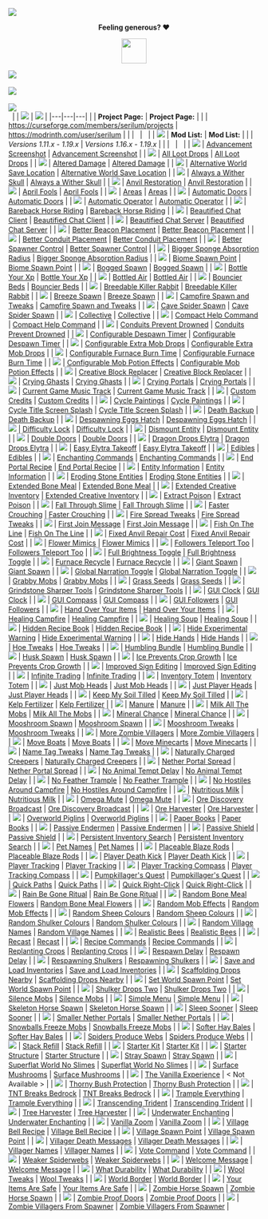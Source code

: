 [![](https://github.com/Serilum/.cdn/raw/main/description/github/header.png)](https://serilum.com/)

<div align="center">
<p><strong>Feeling generous? ❤️</strong></p>
<p><a href="https://ricksouth.com/donate" target=_blank><img src="https://github.com/ricksouth/ricksouth/raw/main/assets/shields/donation_rounded.svg" height="50" width="auto"></a></p>
</div>

[![](https://github.com/Serilum/.cdn/raw/main/description/github/serilumcom.png)](https://serilum.com/)\
&nbsp;\
[![](https://github.com/Serilum/.cdn/raw/main/description/github/faq.png)](https://github.com/Serilum/.information/wiki/FAQ)\
&nbsp;\
[![](https://github.com/Serilum/.cdn/raw/main/description/github/issues.png)](https://github.com/Serilum/.issue-tracker/issues/new/choose)\
&nbsp;
|   | [![](https://github.com/Serilum/.cdn/raw/main/description/github/curseforge.png)](https://curseforge.com/members/serilum/projects)  |  [![](https://github.com/Serilum/.cdn/raw/main/description/github/modrinth.png)](https://modrinth.com/user/Serilum) |
|---|---|---|
|   | __Project Page:__  | __Project Page:__  |
|   | https://curseforge.com/members/serilum/projects  | https://modrinth.com/user/serilum  |
|   | 	&nbsp;  | 	&nbsp;  |
| [![](https://github.com/Serilum/.cdn/raw/main/description/github/tiny_logo/_changelog.png)](#)  | __Mod List:__  | __Mod List:__  |
|   | _Versions 1.11.x - 1.19.x_  | _Versions 1.16.x - 1.19.x_  |
|   | 	&nbsp;  | 	&nbsp;  |
| [![](https://github.com/Serilum/.cdn/raw/main/description/github/tiny_logo/advancement-screenshot.png)](https://serilum.com/mods?changelog=advancement-screenshot)  | [Advancement Screenshot](https://curseforge.com/minecraft/mc-mods/advancement-screenshot)  | [Advancement Screenshot](https://modrinth.com/mod/advancement-screenshot)  |
| [![](https://github.com/Serilum/.cdn/raw/main/description/github/tiny_logo/all-loot-drops.png)](https://serilum.com/mods?changelog=all-loot-drops)  | [All Loot Drops](https://curseforge.com/minecraft/mc-mods/all-loot-drops)  | [All Loot Drops](https://modrinth.com/mod/all-loot-drops)  |
| [![](https://github.com/Serilum/.cdn/raw/main/description/github/tiny_logo/altered-damage.png)](https://serilum.com/mods?changelog=altered-damage)  | [Altered Damage](https://curseforge.com/minecraft/mc-mods/altered-damage)  | [Altered Damage](https://modrinth.com/mod/altered-damage)  |
| [![](https://github.com/Serilum/.cdn/raw/main/description/github/tiny_logo/alternative-world-save-location.png)](https://serilum.com/mods?changelog=alternative-world-save-location)  | [Alternative World Save Location](https://curseforge.com/minecraft/mc-mods/alternative-world-save-location)  | [Alternative World Save Location](https://modrinth.com/mod/alternative-world-save-location)  |
| [![](https://github.com/Serilum/.cdn/raw/main/description/github/tiny_logo/always-a-wither-skull.png)](https://serilum.com/mods?changelog=always-a-wither-skull)  | [Always a Wither Skull](https://curseforge.com/minecraft/mc-mods/always-a-wither-skull)  | [Always a Wither Skull](https://modrinth.com/mod/always-a-wither-skull)  |
| [![](https://github.com/Serilum/.cdn/raw/main/description/github/tiny_logo/anvil-restoration.png)](https://serilum.com/mods?changelog=anvil-restoration)  | [Anvil Restoration](https://curseforge.com/minecraft/mc-mods/anvil-restoration)  | [Anvil Restoration](https://modrinth.com/mod/anvil-restoration)  |
| [![](https://github.com/Serilum/.cdn/raw/main/description/github/tiny_logo/april-fools.png)](https://serilum.com/mods?changelog=april-fools)  | [April Fools](https://curseforge.com/minecraft/mc-mods/april-fools)  | [April Fools](https://modrinth.com/mod/april-fools)  |
| [![](https://github.com/Serilum/.cdn/raw/main/description/github/tiny_logo/areas.png)](https://serilum.com/mods?changelog=areas)  | [Areas](https://curseforge.com/minecraft/mc-mods/areas)  | [Areas](https://modrinth.com/mod/areas)  |
| [![](https://github.com/Serilum/.cdn/raw/main/description/github/tiny_logo/automatic-doors.png)](https://serilum.com/mods?changelog=automatic-doors)  | [Automatic Doors](https://curseforge.com/minecraft/mc-mods/automatic-doors)  | [Automatic Doors](https://modrinth.com/mod/automatic-doors)  |
| [![](https://github.com/Serilum/.cdn/raw/main/description/github/tiny_logo/automatic-operator.png)](https://serilum.com/mods?changelog=automatic-operator)  | [Automatic Operator](https://curseforge.com/minecraft/mc-mods/automatic-operator)  | [Automatic Operator](https://modrinth.com/mod/automatic-operator)  |
| [![](https://github.com/Serilum/.cdn/raw/main/description/github/tiny_logo/bareback-horse-riding.png)](https://serilum.com/mods?changelog=bareback-horse-riding)  | [Bareback Horse Riding](https://curseforge.com/minecraft/mc-mods/bareback-horse-riding)  | [Bareback Horse Riding](https://modrinth.com/mod/bareback-horse-riding)  |
| [![](https://github.com/Serilum/.cdn/raw/main/description/github/tiny_logo/beautified-chat-client.png)](https://serilum.com/mods?changelog=beautified-chat-client)  | [Beautified Chat Client](https://curseforge.com/minecraft/mc-mods/beautified-chat-client)  | [Beautified Chat Client](https://modrinth.com/mod/beautified-chat-client)  |
| [![](https://github.com/Serilum/.cdn/raw/main/description/github/tiny_logo/beautified-chat-server.png)](https://serilum.com/mods?changelog=beautified-chat-server)  | [Beautified Chat Server](https://curseforge.com/minecraft/mc-mods/beautified-chat-server)  | [Beautified Chat Server](https://modrinth.com/mod/beautified-chat-server)  |
| [![](https://github.com/Serilum/.cdn/raw/main/description/github/tiny_logo/better-beacon-placement.png)](https://serilum.com/mods?changelog=better-beacon-placement)  | [Better Beacon Placement](https://curseforge.com/minecraft/mc-mods/better-beacon-placement)  | [Better Beacon Placement](https://modrinth.com/mod/better-beacon-placement)  |
| [![](https://github.com/Serilum/.cdn/raw/main/description/github/tiny_logo/better-conduit-placement.png)](https://serilum.com/mods?changelog=better-conduit-placement)  | [Better Conduit Placement](https://curseforge.com/minecraft/mc-mods/better-conduit-placement)  | [Better Conduit Placement](https://modrinth.com/mod/better-conduit-placement)  |
| [![](https://github.com/Serilum/.cdn/raw/main/description/github/tiny_logo/better-spawner-control.png)](https://serilum.com/mods?changelog=better-spawner-control)  | [Better Spawner Control](https://curseforge.com/minecraft/mc-mods/better-spawner-control)  | [Better Spawner Control](https://modrinth.com/mod/better-spawner-control)  |
| [![](https://github.com/Serilum/.cdn/raw/main/description/github/tiny_logo/bigger-sponge-absorption-radius.png)](https://serilum.com/mods?changelog=bigger-sponge-absorption-radius)  | [Bigger Sponge Absorption Radius](https://curseforge.com/minecraft/mc-mods/bigger-sponge-absorption-radius)  | [Bigger Sponge Absorption Radius](https://modrinth.com/mod/bigger-sponge-absorption-radius)  |
| [![](https://github.com/Serilum/.cdn/raw/main/description/github/tiny_logo/biome-spawn-point.png)](https://serilum.com/mods?changelog=biome-spawn-point)  | [Biome Spawn Point](https://curseforge.com/minecraft/mc-mods/biome-spawn-point)  | [Biome Spawn Point](https://modrinth.com/mod/biome-spawn-point)  |
| [![](https://github.com/Serilum/.cdn/raw/main/description/github/tiny_logo/bogged-spawn.png)](https://serilum.com/mods?changelog=bogged-spawn)  | [Bogged Spawn](https://curseforge.com/minecraft/mc-mods/bogged-spawn)  | [Bogged Spawn](https://modrinth.com/mod/bogged-spawn)  |
| [![](https://github.com/Serilum/.cdn/raw/main/description/github/tiny_logo/bottle-your-xp.png)](https://serilum.com/mods?changelog=bottle-your-xp)  | [Bottle Your Xp](https://curseforge.com/minecraft/mc-mods/bottle-your-xp)  | [Bottle Your Xp](https://modrinth.com/mod/bottle-your-xp)  |
| [![](https://github.com/Serilum/.cdn/raw/main/description/github/tiny_logo/bottled-air.png)](https://serilum.com/mods?changelog=bottled-air)  | [Bottled Air](https://curseforge.com/minecraft/mc-mods/bottled-air)  | [Bottled Air](https://modrinth.com/mod/bottled-air)  |
| [![](https://github.com/Serilum/.cdn/raw/main/description/github/tiny_logo/bouncier-beds.png)](https://serilum.com/mods?changelog=bouncier-beds)  | [Bouncier Beds](https://curseforge.com/minecraft/mc-mods/bouncier-beds)  | [Bouncier Beds](https://modrinth.com/mod/bouncier-beds)  |
| [![](https://github.com/Serilum/.cdn/raw/main/description/github/tiny_logo/breedable-killer-rabbit.png)](https://serilum.com/mods?changelog=breedable-killer-rabbit)  | [Breedable Killer Rabbit](https://curseforge.com/minecraft/mc-mods/breedable-killer-rabbit)  | [Breedable Killer Rabbit](https://modrinth.com/mod/breedable-killer-rabbit)  |
| [![](https://github.com/Serilum/.cdn/raw/main/description/github/tiny_logo/breeze-spawn.png)](https://serilum.com/mods?changelog=breeze-spawn)  | [Breeze Spawn](https://curseforge.com/minecraft/mc-mods/breeze-spawn)  | [Breeze Spawn](https://modrinth.com/mod/breeze-spawn)  |
| [![](https://github.com/Serilum/.cdn/raw/main/description/github/tiny_logo/campfire-spawn-and-tweaks.png)](https://serilum.com/mods?changelog=campfire-spawn-and-tweaks)  | [Campfire Spawn and Tweaks](https://curseforge.com/minecraft/mc-mods/campfire-spawn-and-tweaks)  | [Campfire Spawn and Tweaks](https://modrinth.com/mod/campfire-spawn-and-tweaks)  |
| [![](https://github.com/Serilum/.cdn/raw/main/description/github/tiny_logo/cave-spider-spawn.png)](https://serilum.com/mods?changelog=cave-spider-spawn)  | [Cave Spider Spawn](https://curseforge.com/minecraft/mc-mods/cave-spider-spawn)  | [Cave Spider Spawn](https://modrinth.com/mod/cave-spider-spawn)  |
| [![](https://github.com/Serilum/.cdn/raw/main/description/github/tiny_logo/collective.png)](https://serilum.com/mods?changelog=collective)  | [Collective](https://curseforge.com/minecraft/mc-mods/collective)  | [Collective](https://modrinth.com/mod/collective)  |
| [![](https://github.com/Serilum/.cdn/raw/main/description/github/tiny_logo/compact-help-command.png)](https://serilum.com/mods?changelog=compact-help-command)  | [Compact Help Command](https://curseforge.com/minecraft/mc-mods/compact-help-command)  | [Compact Help Command](https://modrinth.com/mod/compact-help-command)  |
| [![](https://github.com/Serilum/.cdn/raw/main/description/github/tiny_logo/conduits-prevent-drowned.png)](https://serilum.com/mods?changelog=conduits-prevent-drowned)  | [Conduits Prevent Drowned](https://curseforge.com/minecraft/mc-mods/conduits-prevent-drowned)  | [Conduits Prevent Drowned](https://modrinth.com/mod/conduits-prevent-drowned)  |
| [![](https://github.com/Serilum/.cdn/raw/main/description/github/tiny_logo/configurable-despawn-timer.png)](https://serilum.com/mods?changelog=configurable-despawn-timer)  | [Configurable Despawn Timer](https://curseforge.com/minecraft/mc-mods/configurable-despawn-timer)  | [Configurable Despawn Timer](https://modrinth.com/mod/configurable-despawn-timer)  |
| [![](https://github.com/Serilum/.cdn/raw/main/description/github/tiny_logo/configurable-extra-mob-drops.png)](https://serilum.com/mods?changelog=configurable-extra-mob-drops)  | [Configurable Extra Mob Drops](https://curseforge.com/minecraft/mc-mods/configurable-extra-mob-drops)  | [Configurable Extra Mob Drops](https://modrinth.com/mod/configurable-extra-mob-drops)  |
| [![](https://github.com/Serilum/.cdn/raw/main/description/github/tiny_logo/configurable-furnace-burn-time.png)](https://serilum.com/mods?changelog=configurable-furnace-burn-time)  | [Configurable Furnace Burn Time](https://curseforge.com/minecraft/mc-mods/configurable-furnace-burn-time)  | [Configurable Furnace Burn Time](https://modrinth.com/mod/configurable-furnace-burn-time)  |
| [![](https://github.com/Serilum/.cdn/raw/main/description/github/tiny_logo/configurable-mob-potion-effects.png)](https://serilum.com/mods?changelog=configurable-mob-potion-effects)  | [Configurable Mob Potion Effects](https://curseforge.com/minecraft/mc-mods/configurable-mob-potion-effects)  | [Configurable Mob Potion Effects](https://modrinth.com/mod/configurable-mob-potion-effects)  |
| [![](https://github.com/Serilum/.cdn/raw/main/description/github/tiny_logo/creative-block-replacer.png)](https://serilum.com/mods?changelog=creative-block-replacer)  | [Creative Block Replacer](https://curseforge.com/minecraft/mc-mods/creative-block-replacer)  | [Creative Block Replacer](https://modrinth.com/mod/creative-block-replacer)  |
| [![](https://github.com/Serilum/.cdn/raw/main/description/github/tiny_logo/crying-ghasts.png)](https://serilum.com/mods?changelog=crying-ghasts)  | [Crying Ghasts](https://curseforge.com/minecraft/mc-mods/crying-ghasts)  | [Crying Ghasts](https://modrinth.com/mod/crying-ghasts)  |
| [![](https://github.com/Serilum/.cdn/raw/main/description/github/tiny_logo/crying-portals.png)](https://serilum.com/mods?changelog=crying-portals)  | [Crying Portals](https://curseforge.com/minecraft/mc-mods/crying-portals)  | [Crying Portals](https://modrinth.com/mod/crying-portals)  |
| [![](https://github.com/Serilum/.cdn/raw/main/description/github/tiny_logo/current-game-music-track.png)](https://serilum.com/mods?changelog=current-game-music-track)  | [Current Game Music Track](https://curseforge.com/minecraft/mc-mods/current-game-music-track)  | [Current Game Music Track](https://modrinth.com/mod/current-game-music-track)  |
| [![](https://github.com/Serilum/.cdn/raw/main/description/github/tiny_logo/custom-credits.png)](https://serilum.com/mods?changelog=custom-credits)  | [Custom Credits](https://curseforge.com/minecraft/mc-mods/custom-credits)  | [Custom Credits](https://modrinth.com/mod/custom-credits)  |
| [![](https://github.com/Serilum/.cdn/raw/main/description/github/tiny_logo/cycle-paintings.png)](https://serilum.com/mods?changelog=cycle-paintings)  | [Cycle Paintings](https://curseforge.com/minecraft/mc-mods/cycle-paintings)  | [Cycle Paintings](https://modrinth.com/mod/cycle-paintings)  |
| [![](https://github.com/Serilum/.cdn/raw/main/description/github/tiny_logo/cycle-title-screen-splash.png)](https://serilum.com/mods?changelog=cycle-title-screen-splash)  | [Cycle Title Screen Splash](https://curseforge.com/minecraft/mc-mods/cycle-title-screen-splash)  | [Cycle Title Screen Splash](https://modrinth.com/mod/cycle-title-screen-splash)  |
| [![](https://github.com/Serilum/.cdn/raw/main/description/github/tiny_logo/death-backup.png)](https://serilum.com/mods?changelog=death-backup)  | [Death Backup](https://curseforge.com/minecraft/mc-mods/death-backup)  | [Death Backup](https://modrinth.com/mod/death-backup)  |
| [![](https://github.com/Serilum/.cdn/raw/main/description/github/tiny_logo/despawning-eggs-hatch.png)](https://serilum.com/mods?changelog=despawning-eggs-hatch)  | [Despawning Eggs Hatch](https://curseforge.com/minecraft/mc-mods/despawning-eggs-hatch)  | [Despawning Eggs Hatch](https://modrinth.com/mod/despawning-eggs-hatch)  |
| [![](https://github.com/Serilum/.cdn/raw/main/description/github/tiny_logo/difficulty-lock.png)](https://serilum.com/mods?changelog=difficulty-lock)  | [Difficulty Lock](https://curseforge.com/minecraft/mc-mods/difficulty-lock)  | [Difficulty Lock](https://modrinth.com/mod/difficulty-lock)  |
| [![](https://github.com/Serilum/.cdn/raw/main/description/github/tiny_logo/dismount-entity.png)](https://serilum.com/mods?changelog=dismount-entity)  | [Dismount Entity](https://curseforge.com/minecraft/mc-mods/dismount-entity)  | [Dismount Entity](https://modrinth.com/mod/dismount-entity)  |
| [![](https://github.com/Serilum/.cdn/raw/main/description/github/tiny_logo/double-doors.png)](https://serilum.com/mods?changelog=double-doors)  | [Double Doors](https://curseforge.com/minecraft/mc-mods/double-doors)  | [Double Doors](https://modrinth.com/mod/double-doors)  |
| [![](https://github.com/Serilum/.cdn/raw/main/description/github/tiny_logo/dragon-drops-elytra.png)](https://serilum.com/mods?changelog=dragon-drops-elytra)  | [Dragon Drops Elytra](https://curseforge.com/minecraft/mc-mods/dragon-drops-elytra)  | [Dragon Drops Elytra](https://modrinth.com/mod/dragon-drops-elytra)  |
| [![](https://github.com/Serilum/.cdn/raw/main/description/github/tiny_logo/easy-elytra-takeoff.png)](https://serilum.com/mods?changelog=easy-elytra-takeoff)  | [Easy Elytra Takeoff](https://curseforge.com/minecraft/mc-mods/easy-elytra-takeoff)  | [Easy Elytra Takeoff](https://modrinth.com/mod/easy-elytra-takeoff)  |
| [![](https://github.com/Serilum/.cdn/raw/main/description/github/tiny_logo/edibles.png)](https://serilum.com/mods?changelog=edibles)  | [Edibles](https://curseforge.com/minecraft/mc-mods/edibles)  | [Edibles](https://modrinth.com/mod/edibles)  |
| [![](https://github.com/Serilum/.cdn/raw/main/description/github/tiny_logo/enchanting-commands.png)](https://serilum.com/mods?changelog=enchanting-commands)  | [Enchanting Commands](https://curseforge.com/minecraft/mc-mods/enchanting-commands)  | [Enchanting Commands](https://modrinth.com/mod/enchanting-commands)  |
| [![](https://github.com/Serilum/.cdn/raw/main/description/github/tiny_logo/end-portal-recipe.png)](https://serilum.com/mods?changelog=end-portal-recipe)  | [End Portal Recipe](https://curseforge.com/minecraft/mc-mods/end-portal-recipe)  | [End Portal Recipe](https://modrinth.com/mod/end-portal-recipe)  |
| [![](https://github.com/Serilum/.cdn/raw/main/description/github/tiny_logo/entity-information.png)](https://serilum.com/mods?changelog=entity-information)  | [Entity Information](https://curseforge.com/minecraft/mc-mods/entity-information)  | [Entity Information](https://modrinth.com/mod/entity-information)  |
| [![](https://github.com/Serilum/.cdn/raw/main/description/github/tiny_logo/eroding-stone-entities.png)](https://serilum.com/mods?changelog=eroding-stone-entities)  | [Eroding Stone Entities](https://curseforge.com/minecraft/mc-mods/eroding-stone-entities)  | [Eroding Stone Entities](https://modrinth.com/mod/eroding-stone-entities)  |
| [![](https://github.com/Serilum/.cdn/raw/main/description/github/tiny_logo/extended-bone-meal.png)](https://serilum.com/mods?changelog=extended-bone-meal)  | [Extended Bone Meal](https://curseforge.com/minecraft/mc-mods/extended-bone-meal)  | [Extended Bone Meal](https://modrinth.com/mod/extended-bone-meal)  |
| [![](https://github.com/Serilum/.cdn/raw/main/description/github/tiny_logo/extended-creative-inventory.png)](https://serilum.com/mods?changelog=extended-creative-inventory)  | [Extended Creative Inventory](https://curseforge.com/minecraft/mc-mods/extended-creative-inventory)  | [Extended Creative Inventory](https://modrinth.com/mod/extended-creative-inventory)  |
| [![](https://github.com/Serilum/.cdn/raw/main/description/github/tiny_logo/extract-poison.png)](https://serilum.com/mods?changelog=extract-poison)  | [Extract Poison](https://curseforge.com/minecraft/mc-mods/extract-poison)  | [Extract Poison](https://modrinth.com/mod/extract-poison)  |
| [![](https://github.com/Serilum/.cdn/raw/main/description/github/tiny_logo/fall-through-slime.png)](https://serilum.com/mods?changelog=fall-through-slime)  | [Fall Through Slime](https://curseforge.com/minecraft/mc-mods/fall-through-slime)  | [Fall Through Slime](https://modrinth.com/mod/fall-through-slime)  |
| [![](https://github.com/Serilum/.cdn/raw/main/description/github/tiny_logo/faster-crouching.png)](https://serilum.com/mods?changelog=faster-crouching)  | [Faster Crouching](https://curseforge.com/minecraft/mc-mods/faster-crouching)  | [Faster Crouching](https://modrinth.com/mod/faster-crouching)  |
| [![](https://github.com/Serilum/.cdn/raw/main/description/github/tiny_logo/fire-spread-tweaks.png)](https://serilum.com/mods?changelog=fire-spread-tweaks)  | [Fire Spread Tweaks](https://curseforge.com/minecraft/mc-mods/fire-spread-tweaks)  | [Fire Spread Tweaks](https://modrinth.com/mod/fire-spread-tweaks)  |
| [![](https://github.com/Serilum/.cdn/raw/main/description/github/tiny_logo/first-join-message.png)](https://serilum.com/mods?changelog=first-join-message)  | [First Join Message](https://curseforge.com/minecraft/mc-mods/first-join-message)  | [First Join Message](https://modrinth.com/mod/first-join-message)  |
| [![](https://github.com/Serilum/.cdn/raw/main/description/github/tiny_logo/fish-on-the-line.png)](https://serilum.com/mods?changelog=fish-on-the-line)  | [Fish On The Line](https://curseforge.com/minecraft/mc-mods/fish-on-the-line)  | [Fish On The Line](https://modrinth.com/mod/fish-on-the-line)  |
| [![](https://github.com/Serilum/.cdn/raw/main/description/github/tiny_logo/fixed-anvil-repair-cost.png)](https://serilum.com/mods?changelog=fixed-anvil-repair-cost)  | [Fixed Anvil Repair Cost](https://curseforge.com/minecraft/mc-mods/fixed-anvil-repair-cost)  | [Fixed Anvil Repair Cost](https://modrinth.com/mod/fixed-anvil-repair-cost)  |
| [![](https://github.com/Serilum/.cdn/raw/main/description/github/tiny_logo/flower-mimics.png)](https://serilum.com/mods?changelog=flower-mimics)  | [Flower Mimics](https://curseforge.com/minecraft/mc-mods/flower-mimics)  | [Flower Mimics](https://modrinth.com/mod/flower-mimics)  |
| [![](https://github.com/Serilum/.cdn/raw/main/description/github/tiny_logo/followers-teleport-too.png)](https://serilum.com/mods?changelog=followers-teleport-too)  | [Followers Teleport Too](https://curseforge.com/minecraft/mc-mods/followers-teleport-too)  | [Followers Teleport Too](https://modrinth.com/mod/followers-teleport-too)  |
| [![](https://github.com/Serilum/.cdn/raw/main/description/github/tiny_logo/full-brightness-toggle.png)](https://serilum.com/mods?changelog=full-brightness-toggle)  | [Full Brightness Toggle](https://curseforge.com/minecraft/mc-mods/full-brightness-toggle)  | [Full Brightness Toggle](https://modrinth.com/mod/full-brightness-toggle)  |
| [![](https://github.com/Serilum/.cdn/raw/main/description/github/tiny_logo/furnace-recycle.png)](https://serilum.com/mods?changelog=furnace-recycle)  | [Furnace Recycle](https://curseforge.com/minecraft/mc-mods/furnace-recycle)  | [Furnace Recycle](https://modrinth.com/mod/furnace-recycle)  |
| [![](https://github.com/Serilum/.cdn/raw/main/description/github/tiny_logo/giant-spawn.png)](https://serilum.com/mods?changelog=giant-spawn)  | [Giant Spawn](https://curseforge.com/minecraft/mc-mods/giant-spawn)  | [Giant Spawn](https://modrinth.com/mod/giant-spawn)  |
| [![](https://github.com/Serilum/.cdn/raw/main/description/github/tiny_logo/global-narration-toggle.png)](https://serilum.com/mods?changelog=global-narration-toggle)  | [Global Narration Toggle](https://curseforge.com/minecraft/mc-mods/global-narration-toggle)  | [Global Narration Toggle](https://modrinth.com/mod/global-narration-toggle)  |
| [![](https://github.com/Serilum/.cdn/raw/main/description/github/tiny_logo/grabby-mobs.png)](https://serilum.com/mods?changelog=grabby-mobs)  | [Grabby Mobs](https://curseforge.com/minecraft/mc-mods/grabby-mobs)  | [Grabby Mobs](https://modrinth.com/mod/grabby-mobs)  |
| [![](https://github.com/Serilum/.cdn/raw/main/description/github/tiny_logo/grass-seeds.png)](https://serilum.com/mods?changelog=grass-seeds)  | [Grass Seeds](https://curseforge.com/minecraft/mc-mods/grass-seeds)  | [Grass Seeds](https://modrinth.com/mod/grass-seeds)  |
| [![](https://github.com/Serilum/.cdn/raw/main/description/github/tiny_logo/grindstone-sharper-tools.png)](https://serilum.com/mods?changelog=grindstone-sharper-tools)  | [Grindstone Sharper Tools](https://curseforge.com/minecraft/mc-mods/grindstone-sharper-tools)  | [Grindstone Sharper Tools](https://modrinth.com/mod/grindstone-sharper-tools)  |
| [![](https://github.com/Serilum/.cdn/raw/main/description/github/tiny_logo/gui-clock.png)](https://serilum.com/mods?changelog=gui-clock)  | [GUI Clock](https://curseforge.com/minecraft/mc-mods/gui-clock)  | [GUI Clock](https://modrinth.com/mod/gui-clock)  |
| [![](https://github.com/Serilum/.cdn/raw/main/description/github/tiny_logo/gui-compass.png)](https://serilum.com/mods?changelog=gui-compass)  | [GUI Compass](https://curseforge.com/minecraft/mc-mods/gui-compass)  | [GUI Compass](https://modrinth.com/mod/gui-compass)  |
| [![](https://github.com/Serilum/.cdn/raw/main/description/github/tiny_logo/gui-followers.png)](https://serilum.com/mods?changelog=gui-followers)  | [GUI Followers](https://curseforge.com/minecraft/mc-mods/gui-followers)  | [GUI Followers](https://modrinth.com/mod/gui-followers)  |
| [![](https://github.com/Serilum/.cdn/raw/main/description/github/tiny_logo/hand-over-your-items.png)](https://serilum.com/mods?changelog=hand-over-your-items)  | [Hand Over Your Items](https://curseforge.com/minecraft/mc-mods/hand-over-your-items)  | [Hand Over Your Items](https://modrinth.com/mod/hand-over-your-items)  |
| [![](https://github.com/Serilum/.cdn/raw/main/description/github/tiny_logo/healing-campfire.png)](https://serilum.com/mods?changelog=healing-campfire)  | [Healing Campfire](https://curseforge.com/minecraft/mc-mods/healing-campfire)  | [Healing Campfire](https://modrinth.com/mod/healing-campfire)  |
| [![](https://github.com/Serilum/.cdn/raw/main/description/github/tiny_logo/healing-soup.png)](https://serilum.com/mods?changelog=healing-soup)  | [Healing Soup](https://curseforge.com/minecraft/mc-mods/healing-soup)  | [Healing Soup](https://modrinth.com/mod/healing-soup)  |
| [![](https://github.com/Serilum/.cdn/raw/main/description/github/tiny_logo/hidden-recipe-book.png)](https://serilum.com/mods?changelog=hidden-recipe-book)  | [Hidden Recipe Book](https://curseforge.com/minecraft/mc-mods/hidden-recipe-book)  | [Hidden Recipe Book](https://modrinth.com/mod/hidden-recipe-book)  |
| [![](https://github.com/Serilum/.cdn/raw/main/description/github/tiny_logo/hide-experimental-warning.png)](https://serilum.com/mods?changelog=hide-experimental-warning)  | [Hide Experimental Warning](https://curseforge.com/minecraft/mc-mods/hide-experimental-warning)  | [Hide Experimental Warning](https://modrinth.com/mod/hide-experimental-warning)  |
| [![](https://github.com/Serilum/.cdn/raw/main/description/github/tiny_logo/hide-hands.png)](https://serilum.com/mods?changelog=hide-hands)  | [Hide Hands](https://curseforge.com/minecraft/mc-mods/hide-hands)  | [Hide Hands](https://modrinth.com/mod/hide-hands)  |
| [![](https://github.com/Serilum/.cdn/raw/main/description/github/tiny_logo/hoe-tweaks.png)](https://serilum.com/mods?changelog=hoe-tweaks)  | [Hoe Tweaks](https://curseforge.com/minecraft/mc-mods/hoe-tweaks)  | [Hoe Tweaks](https://modrinth.com/mod/hoe-tweaks)  |
| [![](https://github.com/Serilum/.cdn/raw/main/description/github/tiny_logo/humbling-bundle.png)](https://serilum.com/mods?changelog=humbling-bundle)  | [Humbling Bundle](https://curseforge.com/minecraft/mc-mods/humbling-bundle)  | [Humbling Bundle](https://modrinth.com/mod/humbling-bundle)  |
| [![](https://github.com/Serilum/.cdn/raw/main/description/github/tiny_logo/husk-spawn.png)](https://serilum.com/mods?changelog=husk-spawn)  | [Husk Spawn](https://curseforge.com/minecraft/mc-mods/husk-spawn)  | [Husk Spawn](https://modrinth.com/mod/husk-spawn)  |
| [![](https://github.com/Serilum/.cdn/raw/main/description/github/tiny_logo/ice-prevents-crop-growth.png)](https://serilum.com/mods?changelog=ice-prevents-crop-growth)  | [Ice Prevents Crop Growth](https://curseforge.com/minecraft/mc-mods/ice-prevents-crop-growth)  | [Ice Prevents Crop Growth](https://modrinth.com/mod/ice-prevents-crop-growth)  |
| [![](https://github.com/Serilum/.cdn/raw/main/description/github/tiny_logo/improved-sign-editing.png)](https://serilum.com/mods?changelog=improved-sign-editing)  | [Improved Sign Editing](https://curseforge.com/minecraft/mc-mods/improved-sign-editing)  | [Improved Sign Editing](https://modrinth.com/mod/improved-sign-editing)  |
| [![](https://github.com/Serilum/.cdn/raw/main/description/github/tiny_logo/infinite-trading.png)](https://serilum.com/mods?changelog=infinite-trading)  | [Infinite Trading](https://curseforge.com/minecraft/mc-mods/infinite-trading)  | [Infinite Trading](https://modrinth.com/mod/infinite-trading)  |
| [![](https://github.com/Serilum/.cdn/raw/main/description/github/tiny_logo/inventory-totem.png)](https://serilum.com/mods?changelog=inventory-totem)  | [Inventory Totem](https://curseforge.com/minecraft/mc-mods/inventory-totem)  | [Inventory Totem](https://modrinth.com/mod/inventory-totem)  |
| [![](https://github.com/Serilum/.cdn/raw/main/description/github/tiny_logo/just-mob-heads.png)](https://serilum.com/mods?changelog=just-mob-heads)  | [Just Mob Heads](https://curseforge.com/minecraft/mc-mods/just-mob-heads)  | [Just Mob Heads](https://modrinth.com/mod/just-mob-heads)  |
| [![](https://github.com/Serilum/.cdn/raw/main/description/github/tiny_logo/just-player-heads.png)](https://serilum.com/mods?changelog=just-player-heads)  | [Just Player Heads](https://curseforge.com/minecraft/mc-mods/just-player-heads)  | [Just Player Heads](https://modrinth.com/mod/just-player-heads)  |
| [![](https://github.com/Serilum/.cdn/raw/main/description/github/tiny_logo/keep-my-soil-tilled.png)](https://serilum.com/mods?changelog=keep-my-soil-tilled)  | [Keep My Soil Tilled](https://curseforge.com/minecraft/mc-mods/keep-my-soil-tilled)  | [Keep My Soil Tilled](https://modrinth.com/mod/keep-my-soil-tilled)  |
| [![](https://github.com/Serilum/.cdn/raw/main/description/github/tiny_logo/kelp-fertilizer.png)](https://serilum.com/mods?changelog=kelp-fertilizer)  | [Kelp Fertilizer](https://curseforge.com/minecraft/mc-mods/kelp-fertilizer)  | [Kelp Fertilizer](https://modrinth.com/mod/kelp-fertilizer)  |
| [![](https://github.com/Serilum/.cdn/raw/main/description/github/tiny_logo/manure.png)](https://serilum.com/mods?changelog=manure)  | [Manure](https://curseforge.com/minecraft/mc-mods/manure)  | [Manure](https://modrinth.com/mod/manure)  |
| [![](https://github.com/Serilum/.cdn/raw/main/description/github/tiny_logo/milk-all-the-mobs.png)](https://serilum.com/mods?changelog=milk-all-the-mobs)  | [Milk All The Mobs](https://curseforge.com/minecraft/mc-mods/milk-all-the-mobs)  | [Milk All The Mobs](https://modrinth.com/mod/milk-all-the-mobs)  |
| [![](https://github.com/Serilum/.cdn/raw/main/description/github/tiny_logo/mineral-chance.png)](https://serilum.com/mods?changelog=mineral-chance)  | [Mineral Chance](https://curseforge.com/minecraft/mc-mods/mineral-chance)  | [Mineral Chance](https://modrinth.com/mod/mineral-chance)  |
| [![](https://github.com/Serilum/.cdn/raw/main/description/github/tiny_logo/mooshroom-spawn.png)](https://serilum.com/mods?changelog=mooshroom-spawn)  | [Mooshroom Spawn](https://curseforge.com/minecraft/mc-mods/mooshroom-spawn)  | [Mooshroom Spawn](https://modrinth.com/mod/mooshroom-spawn)  |
| [![](https://github.com/Serilum/.cdn/raw/main/description/github/tiny_logo/mooshroom-tweaks.png)](https://serilum.com/mods?changelog=mooshroom-tweaks)  | [Mooshroom Tweaks](https://curseforge.com/minecraft/mc-mods/mooshroom-tweaks)  | [Mooshroom Tweaks](https://modrinth.com/mod/mooshroom-tweaks)  |
| [![](https://github.com/Serilum/.cdn/raw/main/description/github/tiny_logo/more-zombie-villagers.png)](https://serilum.com/mods?changelog=more-zombie-villagers)  | [More Zombie Villagers](https://curseforge.com/minecraft/mc-mods/more-zombie-villagers)  | [More Zombie Villagers](https://modrinth.com/mod/more-zombie-villagers)  |
| [![](https://github.com/Serilum/.cdn/raw/main/description/github/tiny_logo/move-boats.png)](https://serilum.com/mods?changelog=move-boats)  | [Move Boats](https://curseforge.com/minecraft/mc-mods/move-boats)  | [Move Boats](https://modrinth.com/mod/move-boats)  |
| [![](https://github.com/Serilum/.cdn/raw/main/description/github/tiny_logo/move-minecarts.png)](https://serilum.com/mods?changelog=move-minecarts)  | [Move Minecarts](https://curseforge.com/minecraft/mc-mods/move-minecarts)  | [Move Minecarts](https://modrinth.com/mod/move-minecarts)  |
| [![](https://github.com/Serilum/.cdn/raw/main/description/github/tiny_logo/name-tag-tweaks.png)](https://serilum.com/mods?changelog=name-tag-tweaks)  | [Name Tag Tweaks](https://curseforge.com/minecraft/mc-mods/name-tag-tweaks)  | [Name Tag Tweaks](https://modrinth.com/mod/name-tag-tweaks)  |
| [![](https://github.com/Serilum/.cdn/raw/main/description/github/tiny_logo/naturally-charged-creepers.png)](https://serilum.com/mods?changelog=naturally-charged-creepers)  | [Naturally Charged Creepers](https://curseforge.com/minecraft/mc-mods/naturally-charged-creepers)  | [Naturally Charged Creepers](https://modrinth.com/mod/naturally-charged-creepers)  |
| [![](https://github.com/Serilum/.cdn/raw/main/description/github/tiny_logo/nether-portal-spread.png)](https://serilum.com/mods?changelog=nether-portal-spread)  | [Nether Portal Spread](https://curseforge.com/minecraft/mc-mods/nether-portal-spread)  | [Nether Portal Spread](https://modrinth.com/mod/nether-portal-spread)  |
| [![](https://github.com/Serilum/.cdn/raw/main/description/github/tiny_logo/no-animal-tempt-delay.png)](https://serilum.com/mods?changelog=no-animal-tempt-delay)  | [No Animal Tempt Delay](https://curseforge.com/minecraft/mc-mods/no-animal-tempt-delay)  | [No Animal Tempt Delay](https://modrinth.com/mod/no-animal-tempt-delay)  |
| [![](https://github.com/Serilum/.cdn/raw/main/description/github/tiny_logo/no-feather-trample.png)](https://serilum.com/mods?changelog=no-feather-trample)  | [No Feather Trample](https://curseforge.com/minecraft/mc-mods/no-feather-trample)  | [No Feather Trample](https://modrinth.com/mod/no-feather-trample)  |
| [![](https://github.com/Serilum/.cdn/raw/main/description/github/tiny_logo/no-hostiles-around-campfire.png)](https://serilum.com/mods?changelog=no-hostiles-around-campfire)  | [No Hostiles Around Campfire](https://curseforge.com/minecraft/mc-mods/no-hostiles-around-campfire)  | [No Hostiles Around Campfire](https://modrinth.com/mod/no-hostiles-around-campfire)  |
| [![](https://github.com/Serilum/.cdn/raw/main/description/github/tiny_logo/nutritious-milk.png)](https://serilum.com/mods?changelog=nutritious-milk)  | [Nutritious Milk](https://curseforge.com/minecraft/mc-mods/nutritious-milk)  | [Nutritious Milk](https://modrinth.com/mod/nutritious-milk)  |
| [![](https://github.com/Serilum/.cdn/raw/main/description/github/tiny_logo/omega-mute.png)](https://serilum.com/mods?changelog=omega-mute)  | [Omega Mute](https://curseforge.com/minecraft/mc-mods/omega-mute)  | [Omega Mute](https://modrinth.com/mod/omega-mute)  |
| [![](https://github.com/Serilum/.cdn/raw/main/description/github/tiny_logo/ore-discovery-broadcast.png)](https://serilum.com/mods?changelog=ore-discovery-broadcast)  | [Ore Discovery Broadcast](https://curseforge.com/minecraft/mc-mods/ore-discovery-broadcast)  | [Ore Discovery Broadcast](https://modrinth.com/mod/ore-discovery-broadcast)  |
| [![](https://github.com/Serilum/.cdn/raw/main/description/github/tiny_logo/ore-harvester.png)](https://serilum.com/mods?changelog=ore-harvester)  | [Ore Harvester](https://curseforge.com/minecraft/mc-mods/ore-harvester)  | [Ore Harvester](https://modrinth.com/mod/ore-harvester)  |
| [![](https://github.com/Serilum/.cdn/raw/main/description/github/tiny_logo/overworld-piglins.png)](https://serilum.com/mods?changelog=overworld-piglins)  | [Overworld Piglins](https://curseforge.com/minecraft/mc-mods/overworld-piglins)  | [Overworld Piglins](https://modrinth.com/mod/overworld-piglins)  |
| [![](https://github.com/Serilum/.cdn/raw/main/description/github/tiny_logo/paper-books.png)](https://serilum.com/mods?changelog=paper-books)  | [Paper Books](https://curseforge.com/minecraft/mc-mods/paper-books)  | [Paper Books](https://modrinth.com/mod/paper-books)  |
| [![](https://github.com/Serilum/.cdn/raw/main/description/github/tiny_logo/passive-endermen.png)](https://serilum.com/mods?changelog=passive-endermen)  | [Passive Endermen](https://curseforge.com/minecraft/mc-mods/passive-endermen)  | [Passive Endermen](https://modrinth.com/mod/passive-endermen)  |
| [![](https://github.com/Serilum/.cdn/raw/main/description/github/tiny_logo/passive-shield.png)](https://serilum.com/mods?changelog=passive-shield)  | [Passive Shield](https://curseforge.com/minecraft/mc-mods/passive-shield)  | [Passive Shield](https://modrinth.com/mod/passive-shield)  |
| [![](https://github.com/Serilum/.cdn/raw/main/description/github/tiny_logo/persistent-inventory-search.png)](https://serilum.com/mods?changelog=persistent-inventory-search)  | [Persistent Inventory Search](https://curseforge.com/minecraft/mc-mods/persistent-inventory-search)  | [Persistent Inventory Search](https://modrinth.com/mod/persistent-inventory-search)  |
| [![](https://github.com/Serilum/.cdn/raw/main/description/github/tiny_logo/pet-names.png)](https://serilum.com/mods?changelog=pet-names)  | [Pet Names](https://curseforge.com/minecraft/mc-mods/pet-names)  | [Pet Names](https://modrinth.com/mod/pet-names)  |
| [![](https://github.com/Serilum/.cdn/raw/main/description/github/tiny_logo/placeable-blaze-rods.png)](https://serilum.com/mods?changelog=placeable-blaze-rods)  | [Placeable Blaze Rods](https://curseforge.com/minecraft/mc-mods/placeable-blaze-rods)  | [Placeable Blaze Rods](https://modrinth.com/mod/placeable-blaze-rods)  |
| [![](https://github.com/Serilum/.cdn/raw/main/description/github/tiny_logo/player-death-kick.png)](https://serilum.com/mods?changelog=player-death-kick)  | [Player Death Kick](https://curseforge.com/minecraft/mc-mods/player-death-kick)  | [Player Death Kick](https://modrinth.com/mod/player-death-kick)  |
| [![](https://github.com/Serilum/.cdn/raw/main/description/github/tiny_logo/player-tracking.png)](https://serilum.com/mods?changelog=player-tracking)  | [Player Tracking](https://curseforge.com/minecraft/mc-mods/player-tracking)  | [Player Tracking](https://modrinth.com/mod/player-tracking)  |
| [![](https://github.com/Serilum/.cdn/raw/main/description/github/tiny_logo/player-tracking-compass.png)](https://serilum.com/mods?changelog=player-tracking-compass)  | [Player Tracking Compass](https://curseforge.com/minecraft/mc-mods/player-tracking-compass)  | [Player Tracking Compass](https://modrinth.com/mod/player-tracking-compass)  |
| [![](https://github.com/Serilum/.cdn/raw/main/description/github/tiny_logo/pumpkillagers-quest.png)](https://serilum.com/mods?changelog=pumpkillagers-quest)  | [Pumpkillager's Quest](https://curseforge.com/minecraft/mc-mods/pumpkillagers-quest)  | [Pumpkillager's Quest](https://modrinth.com/mod/pumpkillagers-quest)  |
| [![](https://github.com/Serilum/.cdn/raw/main/description/github/tiny_logo/quick-paths.png)](https://serilum.com/mods?changelog=quick-paths)  | [Quick Paths](https://curseforge.com/minecraft/mc-mods/quick-paths)  | [Quick Paths](https://modrinth.com/mod/quick-paths)  |
| [![](https://github.com/Serilum/.cdn/raw/main/description/github/tiny_logo/quick-right-click.png)](https://serilum.com/mods?changelog=quick-right-click)  | [Quick Right-Click](https://curseforge.com/minecraft/mc-mods/quick-right-click)  | [Quick Right-Click](https://modrinth.com/mod/quick-right-click)  |
| [![](https://github.com/Serilum/.cdn/raw/main/description/github/tiny_logo/rain-be-gone-ritual.png)](https://serilum.com/mods?changelog=rain-be-gone-ritual)  | [Rain Be Gone Ritual](https://curseforge.com/minecraft/mc-mods/rain-be-gone-ritual)  | [Rain Be Gone Ritual](https://modrinth.com/mod/rain-be-gone-ritual)  |
| [![](https://github.com/Serilum/.cdn/raw/main/description/github/tiny_logo/random-bone-meal-flowers.png)](https://serilum.com/mods?changelog=random-bone-meal-flowers)  | [Random Bone Meal Flowers](https://curseforge.com/minecraft/mc-mods/random-bone-meal-flowers)  | [Random Bone Meal Flowers](https://modrinth.com/mod/random-bone-meal-flowers)  |
| [![](https://github.com/Serilum/.cdn/raw/main/description/github/tiny_logo/random-mob-effects.png)](https://serilum.com/mods?changelog=random-mob-effects)  | [Random Mob Effects](https://curseforge.com/minecraft/mc-mods/random-mob-effects)  | [Random Mob Effects](https://modrinth.com/mod/random-mob-effects)  |
| [![](https://github.com/Serilum/.cdn/raw/main/description/github/tiny_logo/random-sheep-colours.png)](https://serilum.com/mods?changelog=random-sheep-colours)  | [Random Sheep Colours](https://curseforge.com/minecraft/mc-mods/random-sheep-colours)  | [Random Sheep Colours](https://modrinth.com/mod/random-sheep-colours)  |
| [![](https://github.com/Serilum/.cdn/raw/main/description/github/tiny_logo/random-shulker-colours.png)](https://serilum.com/mods?changelog=random-shulker-colours)  | [Random Shulker Colours](https://curseforge.com/minecraft/mc-mods/random-shulker-colours)  | [Random Shulker Colours](https://modrinth.com/mod/random-shulker-colours)  |
| [![](https://github.com/Serilum/.cdn/raw/main/description/github/tiny_logo/random-village-names.png)](https://serilum.com/mods?changelog=random-village-names)  | [Random Village Names](https://curseforge.com/minecraft/mc-mods/random-village-names)  | [Random Village Names](https://modrinth.com/mod/random-village-names)  |
| [![](https://github.com/Serilum/.cdn/raw/main/description/github/tiny_logo/realistic-bees.png)](https://serilum.com/mods?changelog=realistic-bees)  | [Realistic Bees](https://curseforge.com/minecraft/mc-mods/realistic-bees)  | [Realistic Bees](https://modrinth.com/mod/realistic-bees)  |
| [![](https://github.com/Serilum/.cdn/raw/main/description/github/tiny_logo/recast.png)](https://serilum.com/mods?changelog=recast)  | [Recast](https://curseforge.com/minecraft/mc-mods/recast)  | [Recast](https://modrinth.com/mod/recast)  |
| [![](https://github.com/Serilum/.cdn/raw/main/description/github/tiny_logo/recipe-commands.png)](https://serilum.com/mods?changelog=recipe-commands)  | [Recipe Commands](https://curseforge.com/minecraft/mc-mods/recipe-commands)  | [Recipe Commands](https://modrinth.com/mod/recipe-commands)  |
| [![](https://github.com/Serilum/.cdn/raw/main/description/github/tiny_logo/replanting-crops.png)](https://serilum.com/mods?changelog=replanting-crops)  | [Replanting Crops](https://curseforge.com/minecraft/mc-mods/replanting-crops)  | [Replanting Crops](https://modrinth.com/mod/replanting-crops)  |
| [![](https://github.com/Serilum/.cdn/raw/main/description/github/tiny_logo/respawn-delay.png)](https://serilum.com/mods?changelog=respawn-delay)  | [Respawn Delay](https://curseforge.com/minecraft/mc-mods/respawn-delay)  | [Respawn Delay](https://modrinth.com/mod/respawn-delay)  |
| [![](https://github.com/Serilum/.cdn/raw/main/description/github/tiny_logo/respawning-shulkers.png)](https://serilum.com/mods?changelog=respawning-shulkers)  | [Respawning Shulkers](https://curseforge.com/minecraft/mc-mods/respawning-shulkers)  | [Respawning Shulkers](https://modrinth.com/mod/respawning-shulkers)  |
| [![](https://github.com/Serilum/.cdn/raw/main/description/github/tiny_logo/save-and-load-inventories.png)](https://serilum.com/mods?changelog=save-and-load-inventories)  | [Save and Load Inventories](https://curseforge.com/minecraft/mc-mods/save-and-load-inventories)  | [Save and Load Inventories](https://modrinth.com/mod/save-and-load-inventories)  |
| [![](https://github.com/Serilum/.cdn/raw/main/description/github/tiny_logo/scaffolding-drops-nearby.png)](https://serilum.com/mods?changelog=scaffolding-drops-nearby)  | [Scaffolding Drops Nearby](https://curseforge.com/minecraft/mc-mods/scaffolding-drops-nearby)  | [Scaffolding Drops Nearby](https://modrinth.com/mod/scaffolding-drops-nearby)  |
| [![](https://github.com/Serilum/.cdn/raw/main/description/github/tiny_logo/set-world-spawn-point.png)](https://serilum.com/mods?changelog=set-world-spawn-point)  | [Set World Spawn Point](https://curseforge.com/minecraft/mc-mods/set-world-spawn-point)  | [Set World Spawn Point](https://modrinth.com/mod/set-world-spawn-point)  |
| [![](https://github.com/Serilum/.cdn/raw/main/description/github/tiny_logo/shulker-drops-two.png)](https://serilum.com/mods?changelog=shulker-drops-two)  | [Shulker Drops Two](https://curseforge.com/minecraft/mc-mods/shulker-drops-two)  | [Shulker Drops Two](https://modrinth.com/mod/shulker-drops-two)  |
| [![](https://github.com/Serilum/.cdn/raw/main/description/github/tiny_logo/silence-mobs.png)](https://serilum.com/mods?changelog=silence-mobs)  | [Silence Mobs](https://curseforge.com/minecraft/mc-mods/silence-mobs)  | [Silence Mobs](https://modrinth.com/mod/silence-mobs)  |
| [![](https://github.com/Serilum/.cdn/raw/main/description/github/tiny_logo/simple-menu.png)](https://serilum.com/mods?changelog=simple-menu)  | [Simple Menu](https://curseforge.com/minecraft/mc-mods/simple-menu)  | [Simple Menu](https://modrinth.com/mod/simple-menu)  |
| [![](https://github.com/Serilum/.cdn/raw/main/description/github/tiny_logo/skeleton-horse-spawn.png)](https://serilum.com/mods?changelog=skeleton-horse-spawn)  | [Skeleton Horse Spawn](https://curseforge.com/minecraft/mc-mods/skeleton-horse-spawn)  | [Skeleton Horse Spawn](https://modrinth.com/mod/skeleton-horse-spawn)  |
| [![](https://github.com/Serilum/.cdn/raw/main/description/github/tiny_logo/sleep-sooner.png)](https://serilum.com/mods?changelog=sleep-sooner)  | [Sleep Sooner](https://curseforge.com/minecraft/mc-mods/sleep-sooner)  | [Sleep Sooner](https://modrinth.com/mod/sleep-sooner)  |
| [![](https://github.com/Serilum/.cdn/raw/main/description/github/tiny_logo/smaller-nether-portals.png)](https://serilum.com/mods?changelog=smaller-nether-portals)  | [Smaller Nether Portals](https://curseforge.com/minecraft/mc-mods/smaller-nether-portals)  | [Smaller Nether Portals](https://modrinth.com/mod/smaller-nether-portals)  |
| [![](https://github.com/Serilum/.cdn/raw/main/description/github/tiny_logo/snowballs-freeze-mobs.png)](https://serilum.com/mods?changelog=snowballs-freeze-mobs)  | [Snowballs Freeze Mobs](https://curseforge.com/minecraft/mc-mods/snowballs-freeze-mobs)  | [Snowballs Freeze Mobs](https://modrinth.com/mod/snowballs-freeze-mobs)  |
| [![](https://github.com/Serilum/.cdn/raw/main/description/github/tiny_logo/softer-hay-bales.png)](https://serilum.com/mods?changelog=softer-hay-bales)  | [Softer Hay Bales](https://curseforge.com/minecraft/mc-mods/softer-hay-bales)  | [Softer Hay Bales](https://modrinth.com/mod/softer-hay-bales)  |
| [![](https://github.com/Serilum/.cdn/raw/main/description/github/tiny_logo/spiders-produce-webs.png)](https://serilum.com/mods?changelog=spiders-produce-webs)  | [Spiders Produce Webs](https://curseforge.com/minecraft/mc-mods/spiders-produce-webs)  | [Spiders Produce Webs](https://modrinth.com/mod/spiders-produce-webs)  |
| [![](https://github.com/Serilum/.cdn/raw/main/description/github/tiny_logo/stack-refill.png)](https://serilum.com/mods?changelog=stack-refill)  | [Stack Refill](https://curseforge.com/minecraft/mc-mods/stack-refill)  | [Stack Refill](https://modrinth.com/mod/stack-refill)  |
| [![](https://github.com/Serilum/.cdn/raw/main/description/github/tiny_logo/starter-kit.png)](https://serilum.com/mods?changelog=starter-kit)  | [Starter Kit](https://curseforge.com/minecraft/mc-mods/starter-kit)  | [Starter Kit](https://modrinth.com/mod/starter-kit)  |
| [![](https://github.com/Serilum/.cdn/raw/main/description/github/tiny_logo/starter-structure.png)](https://serilum.com/mods?changelog=starter-structure)  | [Starter Structure](https://curseforge.com/minecraft/mc-mods/starter-structure)  | [Starter Structure](https://modrinth.com/mod/starter-structure)  |
| [![](https://github.com/Serilum/.cdn/raw/main/description/github/tiny_logo/stray-spawn.png)](https://serilum.com/mods?changelog=stray-spawn)  | [Stray Spawn](https://curseforge.com/minecraft/mc-mods/stray-spawn)  | [Stray Spawn](https://modrinth.com/mod/stray-spawn)  |
| [![](https://github.com/Serilum/.cdn/raw/main/description/github/tiny_logo/superflat-world-no-slimes.png)](https://serilum.com/mods?changelog=superflat-world-no-slimes)  | [Superflat World No Slimes](https://curseforge.com/minecraft/mc-mods/superflat-world-no-slimes)  | [Superflat World No Slimes](https://modrinth.com/mod/superflat-world-no-slimes)  |
| [![](https://github.com/Serilum/.cdn/raw/main/description/github/tiny_logo/surface-mushrooms.png)](https://serilum.com/mods?changelog=surface-mushrooms)  | [Surface Mushrooms](https://curseforge.com/minecraft/mc-mods/surface-mushrooms)  | [Surface Mushrooms](https://modrinth.com/mod/surface-mushrooms)  |
| [![](https://github.com/Serilum/.cdn/raw/main/description/github/tiny_logo/the-vanilla-experience.png)](https://serilum.com/mods?changelog=the-vanilla-experience)  | [The Vanilla Experience](https://curseforge.com/minecraft/mc-mods/the-vanilla-experience)  | < Not Available >  |
| [![](https://github.com/Serilum/.cdn/raw/main/description/github/tiny_logo/thorny-bush-protection.png)](https://serilum.com/mods?changelog=thorny-bush-protection)  | [Thorny Bush Protection](https://curseforge.com/minecraft/mc-mods/thorny-bush-protection)  | [Thorny Bush Protection](https://modrinth.com/mod/thorny-bush-protection)  |
| [![](https://github.com/Serilum/.cdn/raw/main/description/github/tiny_logo/tnt-breaks-bedrock.png)](https://serilum.com/mods?changelog=tnt-breaks-bedrock)  | [TNT Breaks Bedrock](https://curseforge.com/minecraft/mc-mods/tnt-breaks-bedrock)  | [TNT Breaks Bedrock](https://modrinth.com/mod/tnt-breaks-bedrock)  |
| [![](https://github.com/Serilum/.cdn/raw/main/description/github/tiny_logo/trample-everything.png)](https://serilum.com/mods?changelog=trample-everything)  | [Trample Everything](https://curseforge.com/minecraft/mc-mods/trample-everything)  | [Trample Everything](https://modrinth.com/mod/trample-everything)  |
| [![](https://github.com/Serilum/.cdn/raw/main/description/github/tiny_logo/transcending-trident.png)](https://serilum.com/mods?changelog=transcending-trident)  | [Transcending Trident](https://curseforge.com/minecraft/mc-mods/transcending-trident)  | [Transcending Trident](https://modrinth.com/mod/transcending-trident)  |
| [![](https://github.com/Serilum/.cdn/raw/main/description/github/tiny_logo/tree-harvester.png)](https://serilum.com/mods?changelog=tree-harvester)  | [Tree Harvester](https://curseforge.com/minecraft/mc-mods/tree-harvester)  | [Tree Harvester](https://modrinth.com/mod/tree-harvester)  |
| [![](https://github.com/Serilum/.cdn/raw/main/description/github/tiny_logo/underwater-enchanting.png)](https://serilum.com/mods?changelog=underwater-enchanting)  | [Underwater Enchanting](https://curseforge.com/minecraft/mc-mods/underwater-enchanting)  | [Underwater Enchanting](https://modrinth.com/mod/underwater-enchanting)  |
| [![](https://github.com/Serilum/.cdn/raw/main/description/github/tiny_logo/vanilla-zoom.png)](https://serilum.com/mods?changelog=vanilla-zoom)  | [Vanilla Zoom](https://curseforge.com/minecraft/mc-mods/vanilla-zoom)  | [Vanilla Zoom](https://modrinth.com/mod/vanilla-zoom)  |
| [![](https://github.com/Serilum/.cdn/raw/main/description/github/tiny_logo/village-bell-recipe.png)](https://serilum.com/mods?changelog=village-bell-recipe)  | [Village Bell Recipe](https://curseforge.com/minecraft/mc-mods/village-bell-recipe)  | [Village Bell Recipe](https://modrinth.com/mod/village-bell-recipe)  |
| [![](https://github.com/Serilum/.cdn/raw/main/description/github/tiny_logo/village-spawn-point.png)](https://serilum.com/mods?changelog=village-spawn-point)  | [Village Spawn Point](https://curseforge.com/minecraft/mc-mods/village-spawn-point)  | [Village Spawn Point](https://modrinth.com/mod/village-spawn-point)  |
| [![](https://github.com/Serilum/.cdn/raw/main/description/github/tiny_logo/villager-death-messages.png)](https://serilum.com/mods?changelog=villager-death-messages)  | [Villager Death Messages](https://curseforge.com/minecraft/mc-mods/villager-death-messages)  | [Villager Death Messages](https://modrinth.com/mod/villager-death-messages)  |
| [![](https://github.com/Serilum/.cdn/raw/main/description/github/tiny_logo/villager-names.png)](https://serilum.com/mods?changelog=villager-names)  | [Villager Names](https://curseforge.com/minecraft/mc-mods/villager-names)  | [Villager Names](https://modrinth.com/mod/villager-names-serilum)  |
| [![](https://github.com/Serilum/.cdn/raw/main/description/github/tiny_logo/vote-command.png)](https://serilum.com/mods?changelog=vote-command)  | [Vote Command](https://curseforge.com/minecraft/mc-mods/vote-command)  | [Vote Command](https://modrinth.com/mod/vote-command)  |
| [![](https://github.com/Serilum/.cdn/raw/main/description/github/tiny_logo/weaker-spiderwebs.png)](https://serilum.com/mods?changelog=weaker-spiderwebs)  | [Weaker Spiderwebs](https://curseforge.com/minecraft/mc-mods/weaker-spiderwebs)  | [Weaker Spiderwebs](https://modrinth.com/mod/weaker-spiderwebs)  |
| [![](https://github.com/Serilum/.cdn/raw/main/description/github/tiny_logo/welcome-message.png)](https://serilum.com/mods?changelog=welcome-message)  | [Welcome Message](https://curseforge.com/minecraft/mc-mods/welcome-message)  | [Welcome Message](https://modrinth.com/mod/welcome-message)  |
| [![](https://github.com/Serilum/.cdn/raw/main/description/github/tiny_logo/what-durability.png)](https://serilum.com/mods?changelog=what-durability)  | [What Durability](https://curseforge.com/minecraft/mc-mods/what-durability)  | [What Durability](https://modrinth.com/mod/what-durability)  |
| [![](https://github.com/Serilum/.cdn/raw/main/description/github/tiny_logo/wool-tweaks.png)](https://serilum.com/mods?changelog=wool-tweaks)  | [Wool Tweaks](https://curseforge.com/minecraft/mc-mods/wool-tweaks)  | [Wool Tweaks](https://modrinth.com/mod/wool-tweaks)  |
| [![](https://github.com/Serilum/.cdn/raw/main/description/github/tiny_logo/world-border.png)](https://serilum.com/mods?changelog=world-border)  | [World Border](https://curseforge.com/minecraft/mc-mods/world-border)  | [World Border](https://modrinth.com/mod/world-border)  |
| [![](https://github.com/Serilum/.cdn/raw/main/description/github/tiny_logo/your-items-are-safe.png)](https://serilum.com/mods?changelog=your-items-are-safe)  | [Your Items Are Safe](https://curseforge.com/minecraft/mc-mods/your-items-are-safe)  | [Your Items Are Safe](https://modrinth.com/mod/your-items-are-safe)  |
| [![](https://github.com/Serilum/.cdn/raw/main/description/github/tiny_logo/zombie-horse-spawn.png)](https://serilum.com/mods?changelog=zombie-horse-spawn)  | [Zombie Horse Spawn](https://curseforge.com/minecraft/mc-mods/zombie-horse-spawn)  | [Zombie Horse Spawn](https://modrinth.com/mod/zombie-horse-spawn)  |
| [![](https://github.com/Serilum/.cdn/raw/main/description/github/tiny_logo/zombie-proof-doors.png)](https://serilum.com/mods?changelog=zombie-proof-doors)  | [Zombie Proof Doors](https://curseforge.com/minecraft/mc-mods/zombie-proof-doors)  | [Zombie Proof Doors](https://modrinth.com/mod/zombie-proof-doors)  |
| [![](https://github.com/Serilum/.cdn/raw/main/description/github/tiny_logo/zombie-villagers-from-spawner.png)](https://serilum.com/mods?changelog=zombie-villagers-from-spawner)  | [Zombie Villagers From Spawner](https://curseforge.com/minecraft/mc-mods/zombie-villagers-from-spawner)  | [Zombie Villagers From Spawner](https://modrinth.com/mod/zombie-villagers-from-spawner)  |

